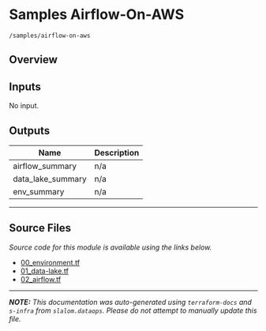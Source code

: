 
# Samples Airflow-On-AWS

`/samples/airflow-on-aws`

## Overview


## Inputs

No input.

## Outputs

| Name | Description |
|------|-------------|
| airflow\_summary | n/a |
| data\_lake\_summary | n/a |
| env\_summary | n/a |

---------------------

## Source Files

_Source code for this module is available using the links below._

* [00_environment.tf](https://github.com/slalom-ggp/dataops-infra/tree/master//samples/airflow-on-aws/00_environment.tf)
* [01_data-lake.tf](https://github.com/slalom-ggp/dataops-infra/tree/master//samples/airflow-on-aws/01_data-lake.tf)
* [02_airflow.tf](https://github.com/slalom-ggp/dataops-infra/tree/master//samples/airflow-on-aws/02_airflow.tf)

---------------------

_**NOTE:** This documentation was auto-generated using
`terraform-docs` and `s-infra` from `slalom.dataops`.
Please do not attempt to manually update this file._
